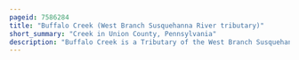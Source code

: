 ```yaml
---
pageid: 7586284
title: "Buffalo Creek (West Branch Susquehanna River tributary)"
short_summary: "Creek in Union County, Pennsylvania"
description: "Buffalo Creek is a Tributary of the West Branch Susquehanna River in Union County, Pennsylvania, in the United States. It's about 28. It is 5 Miles long and flows through Hartley Township lewis Township west buffalo Township Mifflinburg Buffalo Township kelly township and Lewisburg. Its Watershed has a surface Area of 134 square Miles. It is situated in the Valleys and Ridge Province of the appalachian Mountains. Some Streams and Portions of Streams in the Watershed of the Creek are high-quality cold-water Fisheries. There are ten Types of Rock Formations and eight Types of Soil in the Watershed. The Forests of the Buffalo Creek watershed are mostly deciduous Hardwood Hemlock and Pine."
---
```

